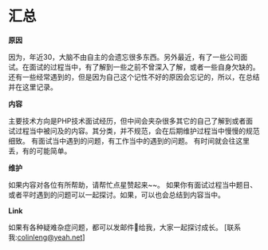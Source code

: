 # 汇总

**原因**

因为，年近30，大脑不由自主的会遗忘很多东西。另外最近，有了一些公司面试。在面试的过程当中，有了解到一些之前不曾深入了解，或者一些自身欠缺的。还有一些经常遇到的，但是因为自己这个记性不好的原因会忘记的，所以，在总结并在这里记录。

**内容**

主要技术方向是PHP技术面试经历，但中间会夹杂很多其它的自己了解到或者面试过程当中被问及的内容。其分类，并不规范，会在后期维护过程当中慢慢的规范细致。
有面试当中遇到的问题，有工作当中的遇到的问题。
有时间就会往这里丢，有的可能简单。

**维护**

如果内容对各位有所帮助，请帮忙点星赞起来~~。
如果你有面试过程当中题目、或者平时遇到的问题可以一起探讨。如果，可以也会总结到内容当中。

**Link**

如果有各种疑难杂症问题，都可以发邮件📧给我，大家一起探讨成长。
[联系我:colinleng@yeah.net]